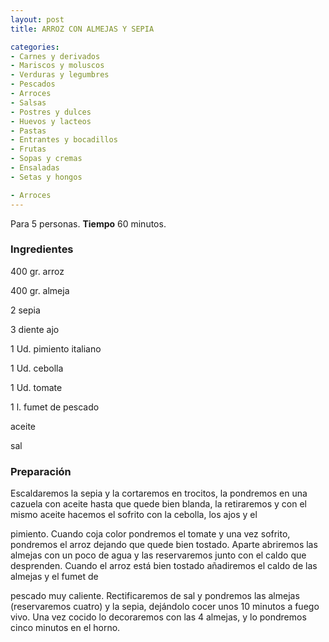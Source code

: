 ```yaml
---
layout: post
title: ARROZ CON ALMEJAS Y SEPIA

categories:
- Carnes y derivados
- Mariscos y moluscos
- Verduras y legumbres
- Pescados
- Arroces
- Salsas
- Postres y dulces
- Huevos y lacteos
- Pastas
- Entrantes y bocadillos
- Frutas
- Sopas y cremas
- Ensaladas
- Setas y hongos

- Arroces
---
```

Para 5 personas.
<b>Tiempo</b> 60 minutos.

<h3>Ingredientes</h3>
400 gr. arroz

400 gr. almeja

2 sepia

3 diente ajo

1 Ud. pimiento italiano

1 Ud. cebolla

1 Ud. tomate

1 l. fumet de pescado

aceite

sal

<h3>Preparación</h3>
Escaldaremos la sepia y la cortaremos en trocitos, la pondremos en una cazuela con aceite hasta que quede bien blanda, la retiraremos y con el mismo aceite hacemos el sofrito con la cebolla, los ajos y el

pimiento. Cuando coja color pondremos el tomate y una vez sofrito, pondremos el arroz dejando que quede bien tostado. Aparte abriremos las almejas con un poco de agua y las reservaremos junto con el caldo que desprenden. Cuando el arroz está bien tostado añadiremos el caldo de las almejas y el fumet de

pescado muy caliente. Rectificaremos de sal y pondremos las almejas (reservaremos cuatro) y la sepia, dejándolo cocer unos 10 minutos a fuego vivo. Una vez cocido lo decoraremos con las 4 almejas, y lo pondremos cinco minutos en el horno.

